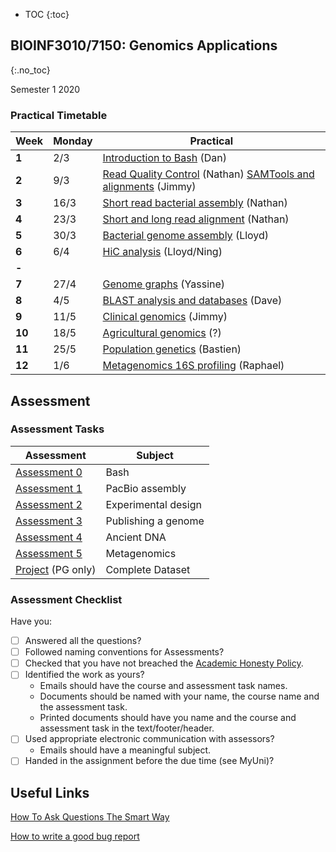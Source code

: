 * TOC
{:toc}

## BIOINF3010/7150: Genomics Applications
{:.no_toc}

Semester 1 2020

### Practical Timetable

| **Week** | **Monday** | **Practical**                                     |
|----------|------------|---------------------------------------------------|
| **1**    | 2/3        | [Introduction to Bash] (Dan)                      |
| **2**    | 9/3        | [Read Quality Control] (Nathan) [SAMTools and alignments] (Jimmy) |
| **3**    | 16/3       | [Short read bacterial assembly] (Nathan)          |
| **4**    | 23/3       | [Short and long read alignment] (Nathan)          |
| **5**    | 30/3       | [Bacterial genome assembly] (Lloyd)               |
| **6**    | 6/4        | [HiC analysis] (Lloyd/Ning)                       |
| **-**    |            |                                                   |
| **7**    | 27/4       | [Genome graphs] (Yassine)                         |
| **8**    | 4/5        | [BLAST analysis and databases] (Dave)             |
| **9**    | 11/5       | [Clinical genomics] (Jimmy)                       |
| **10**   | 18/5       | [Agricultural genomics] (?)                       |
| **11**   | 25/5       | [Population genetics] (Bastien)                   |
| **12**   | 1/6        | [Metagenomics 16S profiling] (Raphael)            |

[Introduction to Bash]: Practicals/Bash_Practicals/1_IntroBash.md
[Read Quality Control]: Practicals/Alignments_Practicals/
[SAMTools and alignments]: Practicals/Alignments_Practicals/alignment-cram.md
[Short read bacterial assembly]: Practicals/
[Short and long read alignment]: Practicals/
[Bacterial genome assembly]: Practicals/
[HiC analysis]: Practicals/
[Genome graphs]: Practicals/
[BLAST analysis and databases]: Practicals/
[Clinical genomics]: Practicals/
[Agricultural genomics]: Practicals/
[Population genetics]: Practicals/
[Metagenomics 16S profiling]: Practicals/

## Assessment

### Assessment Tasks

| **Assessment**                                            | **Subject**         |
|-----------------------------------------------------------|---------------------|
| [Assessment 0](Assignments/Assignment_0/bash_questions.md)| Bash                |
| [Assessment 1]()                                          | PacBio assembly     |
| [Assessment 2]()                                          | Experimental design |
| [Assessment 3]()                                          | Publishing a genome |
| [Assessment 4]()                                          | Ancient DNA         |
| [Assessment 5]()                                          | Metagenomics        |
| [Project]() (PG only)                                     | Complete Dataset    |

### Assessment Checklist

Have you:

- [ ] Answered all the questions?
- [ ] Followed naming conventions for Assessments?
- [ ] Checked that you have not breached the [Academic Honesty Policy](http://www.adelaide.edu.au/policies/230/).
- [ ] Identified the work as yours?
	- Emails should have the course and assessment task names.
	- Documents should be named with your name, the course name and the assessment task.
	- Printed documents should have you name and the course and assessment task in the text/footer/header.
- [ ] Used appropriate electronic communication with assessors?
	- Emails should have a meaningful subject.
- [ ] Handed in the assignment before the due time (see MyUni)?

## Useful Links

[How To Ask Questions The Smart Way](http://www.catb.org/esr/faqs/smart-questions.html)

[How to write a good bug report](https://musescore.org/en/developers-handbook/how-write-good-bug-report-step-step-instructions)
